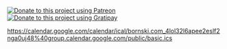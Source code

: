 [![Donate to this project using Patreon](https://img.shields.io/badge/patreon-donate-yellow.svg)](http://patreon.com/mattbornski) [![Donate to this project using Gratipay](https://img.shields.io/badge/gratipay-donate-yellow.svg)](https://www.gratipay.com/mattbornski)

https://calendar.google.com/calendar/ical/bornski.com_4lol32l6apee2eslf2nga0uj48%40group.calendar.google.com/public/basic.ics
